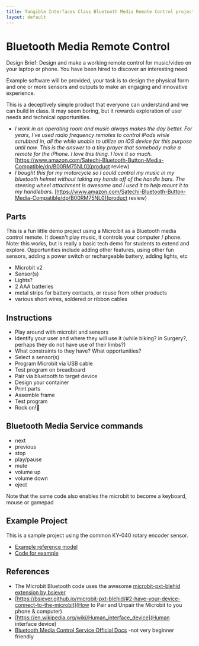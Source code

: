 ```yaml
---
title: Tangible Interfaces Class Bluetooth Media Remote Control project
layout: default
---
```


# Bluetooth Media Remote Control

Design Brief: Design and make a working remote control for music/video on your laptop or phone. You have been hired to discover an interesting need

Example software will be provided, your task is to design the physical form and one or more sensors and outputs to make an engaging and innovative experience.

This is a deceptively simple product that everyone can understand and we can build in class. It may seem boring, but it rewards exploration of user needs and technical opportunities.

- _I work in an operating room and music always makes the day better. For years, I've used radio frequency remotes to control iPods while scrubbed in, all the while unable to utilize an iOS device for this purpose until now. This is the answer to a tiny prayer that somebody make a remote for the iPhone. I love this thing. I love it so much._ [https://www.amazon.com/Satechi-Bluetooth-Button-Media-Compatible/dp/B00RM75NL0](product review)
- _I bought this for my motorcycle so I could control my music in my bluetooth helmet without taking my hands off of the handle bars. The steering wheel attachment is awesome and I used it to help mount it to my handlebars._ [https://www.amazon.com/Satechi-Bluetooth-Button-Media-Compatible/dp/B00RM75NL0](product review)

## Parts

This is a fun little demo project using a Micro:bit as a Bluetooth media control remote. It doesn't play music, it controls your computer / phone. Note: this works, but is really a basic tech demo for students to extend and explore. Opportunities include adding other features, using other fun sensors, adding a power switch or rechargeable battery, adding lights, etc

- Microbit v2
- Sensor(s)
- Lights?
- 2 AAA batteries
- metal strips for battery contacts, or reuse from other products
- various short wires, soldered or ribbon cables

## Instructions

- Play around with microbit and sensors
- Identify your user and where they will use it (while biking? in Surgery?, perhaps they do not have use of their limbs?)
- What constraints to they have? What opportunities?
- Select a sensor(s)
- Program Microbit via USB cable
- Test program on breadboard
- Pair via bluetooth to target device
- Design your container
- Print parts
- Assemble frame
- Test program
- Rock on!🤘

## Bluetooth Media Service commands

- next
- previous
- stop
- play/pause
- mute
- volume up
- volume down
- eject

Note that the same code also enables the microbit to become a keyboard, mouse or gamepad

## Example Project

This is a sample project using the common KY-040 rotary encoder sensor.

- [Example reference model](https://www.thingiverse.com/thing:7057254#google_vignette)
- [Code for example](https://makecode.microbit.org/S63332-71073-18456-31510)

## References

- The Microbit Bluetooth code uses the awesome [microbit-pxt-blehid extension by bsiever](https://github.com/bsiever/microbit-pxt-blehid)
- [https://bsiever.github.io/microbit-pxt-blehid/#2-have-your-device-connect-to-the-microbit](How to Pair and Unpair the Microbit to you phone & computer)
- [https://en.wikipedia.org/wiki/Human_interface_device](Human interface device)
- [Bluetooth Media Control Service Official Docs](https://www.bluetooth.com/wp-content/uploads/Files/Specification/HTML/35697-MCS-html5/out/en/index-en.html) -not very beginner friendly
